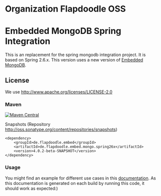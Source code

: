 # Organization Flapdoodle OSS

# Embedded MongoDB Spring Integration

This is an replacement for the spring mongodb integration project. It is based on Spring 2.6.x. This version uses a
new version of [Embedded MongoDB](https://github.com/flapdoodle-oss/de.flapdoodle.embed.mongo/tree/embed-mongo-4.x).

## License

We use http://www.apache.org/licenses/LICENSE-2.0

### Maven

[![Maven Central](https://img.shields.io/maven-central/v/de.flapdoodle.embed/de.flapdoodle.embed.mongo.spring26x.svg)](https://maven-badges.herokuapp.com/maven-central/de.flapdoodle.embed/de.flapdoodle.embed.mongo.spring26x)

Snapshots (Repository http://oss.sonatype.org/content/repositories/snapshots)

	<dependency>
		<groupId>de.flapdoodle.embed</groupId>
		<artifactId>de.flapdoodle.embed.mongo.spring26x</artifactId>
		<version>4.0.2-beta-SNAPSHOT</version>
	</dependency>

### Usage

You might find an example for different use cases in this [documentation](HowTo.md). As this documentation is generated
on each build by running this code, it should work as expected:)


